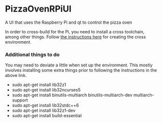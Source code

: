 # PizzaOvenRPiUI
A UI that uses the Raspberry Pi and qt to control the pizza oven

In order to cross-build for the Pi, you need to install a cross toolchain, among other things.  Follow [the instructions here](https://wiki.qt.io/Raspberry_Pi_Beginners_Guide) for creating the cross environment.

### Additional things to do
You may need to deviate a little when set up the environment.  This mostly involves installing some extra things prior to following the instructions in the above link.
- sudo apt-get install lib32z1
- sudo apt-get install lib32ncurses5
- sudo apt-get install binutils-multiarch binutils-multiarch-dev multiarch-support 
- sudo apt-get install lib32stdc++6
- sudo apt-get install lib32z1-dev
- sudo apt-get install build-essential
